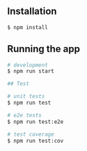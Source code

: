 ## Installation

```bash
$ npm install
```

## Running the app

```bash
# development
$ npm run start

## Test

# unit tests
$ npm run test

# e2e tests
$ npm run test:e2e

# test coverage
$ npm run test:cov
